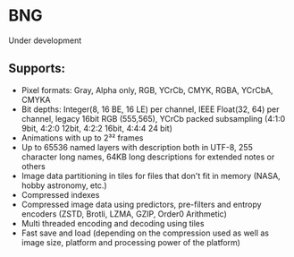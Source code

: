 # BNG

Under development

## Supports:
- Pixel formats: Gray, Alpha only, RGB, YCrCb, CMYK, RGBA, YCrCbA, CMYKA
- Bit depths: Integer(8, 16 BE, 16 LE) per channel, IEEE Float(32, 64) per channel, legacy 16bit RGB (555,565), YCrCb packed subsampling (4:1:0 9bit, 4:2:0 12bit, 4:2:2 16bit, 4:4:4 24 bit)
- Animations with up to 2³² frames
- Up to 65536 named layers with description both in UTF-8, 255 character long names, 64KB long descriptions for extended notes or others
- Image data partitioning in tiles for files that don't fit in memory (NASA, hobby astronomy, etc.)
- Compressed indexes
- Compressed image data using predictors, pre-filters and entropy encoders (ZSTD, Brotli, LZMA, GZIP, Order0 Arithmetic)
- Multi threaded encoding and decoding using tiles
- Fast save and load (depending on the compression used as well as image size, platform and processing power of the platform)
